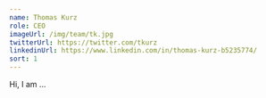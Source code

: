```yaml
---
name: Thomas Kurz
role: CEO
imageUrl: /img/team/tk.jpg
twitterUrl: https://twitter.com/tkurz
linkedinUrl: https://www.linkedin.com/in/thomas-kurz-b5235774/
sort: 1
---
```


Hi, I am ...